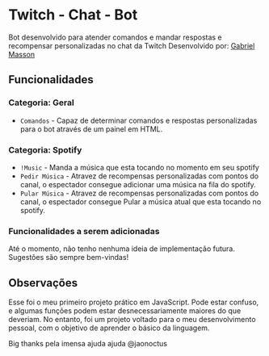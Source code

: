 # Twitch - Chat - Bot

Bot desenvolvido para atender comandos e mandar respostas e recompensar personalizadas no chat da Twitch
Desenvolvido por: [Gabriel Masson](https://www.github.com/dev-masson)

##  Funcionalidades

### Categoria: Geral

- `Comandos` - Capaz de determinar comandos e respostas personalizadas para o bot através de um painel em HTML.


### Categoria: Spotify

- `!Music` - Manda a música que esta tocando no momento em seu spotify
- `Pedir Música` - Atravez de recompensas personalizadas com pontos do canal, o espectador consegue adicionar uma música na fila do spotify.
- `Pular Música` - Atravez de recompensas personalizadas com pontos do canal, o espectador consegue Pular a música atual que esta tocando no spotify.

### Funcionalidades a serem adicionadas

Até o momento, não tenho nenhuma ideia de implementação futura. Sugestões são sempre bem-vindas!


## Observações
Esse foi o meu primeiro projeto prático em JavaScript. Pode estar confuso, e algumas funções podem estar desnecessariamente maiores do que deveriam. No entanto, foi um projeto voltado para o meu desenvolvimento pessoal, com o objetivo de aprender o básico da linguagem.

Big thanks pela imensa ajuda ajuda @jaonoctus
